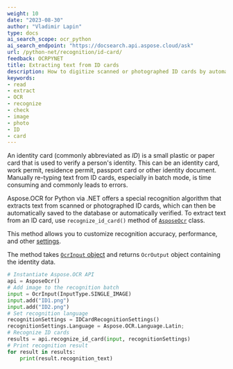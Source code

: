 ```yaml
---
weight: 10
date: "2023-08-30"
author: "Vladimir Lapin"
type: docs
ai_search_scope: ocr_python
ai_search_endpoint: "https://docsearch.api.aspose.cloud/ask"
url: /python-net/recognition/id-card/
feedback: OCRPYNET
title: Extracting text from ID cards
description: How to digitize scanned or photographed ID cards by automatically extracting text from them.
keywords:
- read
- extract
- OCR
- recognize
- check
- image
- photo
- ID
- card
---
```


An identity card (commonly abbreviated as _ID_) is a small plastic or paper card that is used to verify a person's identity. This can be an identity card, work permit, residence permit, passport card or other identity document. Manually re-typing text from ID cards, especially in batch mode, is time consuming and commonly leads to errors.

Aspose.OCR for Python via .NET offers a special recognition algorithm that extracts text from scanned or photographed ID cards, which can then be automatically saved to the database or automatically verified. To extract text from an ID card, use `recognize_id_card()` method of [`AsposeOcr`](https://reference.aspose.com/ocr/python-net/aspose.ocr/asposeocr/) class.

This method allows you to customize recognition accuracy, performance, and other [settings](/ocr/python-net/recognition-settings-id-card/).

The method takes [`OcrInput` object](/ocr/python-net/ocrinput/) and returns `OcrOutput` object containing the identity data.

```python
# Instantiate Aspose.OCR API
api = AsposeOcr()
# Add image to the recognition batch
input = OcrInput(InputType.SINGLE_IMAGE)
input.add("ID1.png")
input.add("ID2.png")
# Set recognition language
recognitionSettings = IDCardRecognitionSettings()
recognitionSettings.Language = Aspose.OCR.Language.Latin;
# Recognize ID cards
results = api.recognize_id_card(input, recognitionSettings)
# Print recognition result
for result in results:
    print(result.recognition_text)
```
